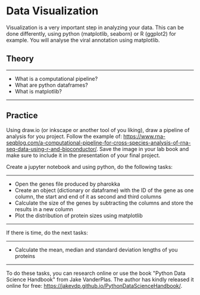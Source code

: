 # Data Visualization

Visualization is a very important step in analyzing your data. This can be done differently, using python (matplotlib, seaborn) or R (ggplot2) for example. You will analyse the viral annotation using matplotlib.  

## Theory

-----

- What is a computational pipeline?
- What are python dataframes?
- What is matplotlib?

-----

## Practice

Using draw.io (or inkscape or another tool of you liking), draw a pipeline of analysis for you project. Follow the example of: https://www.rna-seqblog.com/a-computational-pipeline-for-cross-species-analysis-of-rna-seq-data-using-r-and-bioconductor/. Save the image in your lab book and make sure to include it in the presentation of your final project.  

Create a jupyter notebook and using python, do the following tasks:

-----

- Open the genes file produced by pharokka
- Create an object (dictionary or dataframe) with the ID of the gene as one column, the start and end of it as second and third columns
- Calculate the size of the genes by subtracting the columns and store the results in a new column
- Plot the distribution of protein sizes using matplotlib

-----

If there is time, do the next tasks:

-----

- Calculate the mean, median and standard deviation lengths of you proteins
  
-----

To do these tasks, you can research online or use the book "Python Data Science Handbook" from Jake VanderPlas. The author has kindly released it online for free: https://jakevdp.github.io/PythonDataScienceHandbook/.
